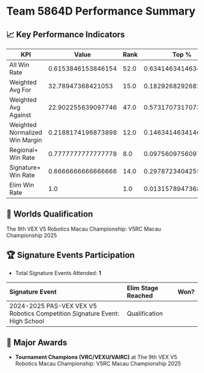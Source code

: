 # Team 5864D Performance Summary

## 📈 Key Performance Indicators
| KPI | Value | Rank | Top % |
| --- | ----- | ---- | ----- |
| All Win Rate | 0.6153846153846154 | 52.0 | 0.6341463414634146 |
| Weighted Avg For | 32.78947368421053 | 15.0 | 0.18292682926829268 |
| Weighted Avg Against | 22.902255639097746 | 47.0 | 0.573170731707317 |
| Weighted Normalized Win Margin | 0.2188174196873898 | 12.0 | 0.14634146341463414 |
| Regional+ Win Rate | 0.7777777777777778 | 8.0 | 0.0975609756097561 |
| Signature+ Win Rate | 0.6666666666666666 | 14.0 | 0.2978723404255319 |
| Elim Win Rate | 1.0 | 1.0 | 0.013157894736842105 |


## 🎯 Worlds Qualification
The 9th VEX V5 Robotics Macau Championship: V5RC Macau Championship 2025

## 🏆 Signature Events Participation
- Total Signature Events Attended: **1**

| Signature Event | Elim Stage Reached | Won? |
|:----------------|:-------------------|:----|
| 2024-2025 PAS-VEX VEX V5 Robotics Competition Signature Event: High School | Qualification |  |


## 🥇 Major Awards
- **Tournament Champions (VRC/VEXU/VAIRC)** at The 9th VEX V5 Robotics Macau Championship: V5RC Macau Championship 2025

